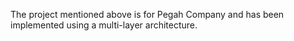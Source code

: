 The project mentioned above is for Pegah Company and has been implemented using a multi-layer architecture.
